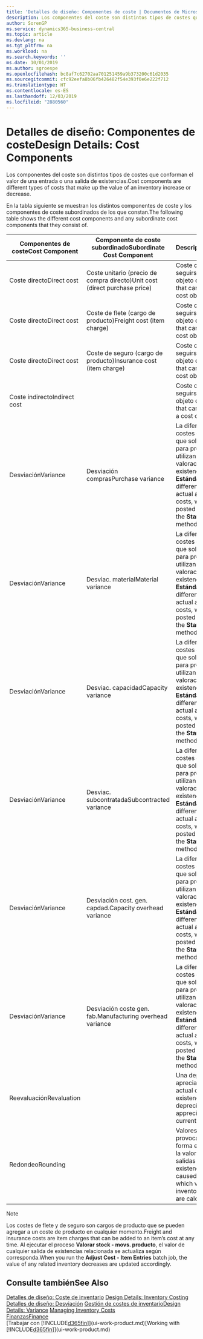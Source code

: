 ```yaml
---
title: 'Detalles de diseño: Componentes de coste | Documentos de Microsoft'
description: Los componentes del coste son distintos tipos de costes que conforman el valor de una entrada o una salida de existencias.
author: SorenGP
ms.service: dynamics365-business-central
ms.topic: article
ms.devlang: na
ms.tgt_pltfrm: na
ms.workload: na
ms.search.keywords: ''
ms.date: 10/01/2019
ms.author: sgroespe
ms.openlocfilehash: bc8af7c62702aa701251459a9b373200c61d2035
ms.sourcegitcommit: cfc92eefa8b06fb426482f54e393f0e6e222f712
ms.translationtype: HT
ms.contentlocale: es-ES
ms.lasthandoff: 12/03/2019
ms.locfileid: "2880560"
---
```

# <a name="design-details-cost-components"></a><span data-ttu-id="4a9ca-103">Detalles de diseño: Componentes de coste</span><span class="sxs-lookup"><span data-stu-id="4a9ca-103">Design Details: Cost Components</span></span>
<span data-ttu-id="4a9ca-104">Los componentes del coste son distintos tipos de costes que conforman el valor de una entrada o una salida de existencias.</span><span class="sxs-lookup"><span data-stu-id="4a9ca-104">Cost components are different types of costs that make up the value of an inventory increase or decrease.</span></span>  

 <span data-ttu-id="4a9ca-105">En la tabla siguiente se muestran los distintos componentes de coste y los componentes de coste subordinados de los que constan.</span><span class="sxs-lookup"><span data-stu-id="4a9ca-105">The following table shows the different cost components and any subordinate cost components that they consist of.</span></span>  

|<span data-ttu-id="4a9ca-106">Componentes de coste</span><span class="sxs-lookup"><span data-stu-id="4a9ca-106">Cost Component</span></span>|<span data-ttu-id="4a9ca-107">Componente de coste subordinado</span><span class="sxs-lookup"><span data-stu-id="4a9ca-107">Subordinate Cost Component</span></span>|<span data-ttu-id="4a9ca-108">Description</span><span class="sxs-lookup"><span data-stu-id="4a9ca-108">Description</span></span>|  
|--------------------|--------------------------------|---------------------------------------|  
|<span data-ttu-id="4a9ca-109">Coste directo</span><span class="sxs-lookup"><span data-stu-id="4a9ca-109">Direct cost</span></span>|<span data-ttu-id="4a9ca-110">Coste unitario (precio de compra directo)</span><span class="sxs-lookup"><span data-stu-id="4a9ca-110">Unit cost (direct purchase price)</span></span>|<span data-ttu-id="4a9ca-111">Coste que puede seguirse hasta un objeto de coste.</span><span class="sxs-lookup"><span data-stu-id="4a9ca-111">Cost that can be traced to a cost object.</span></span>|  
|<span data-ttu-id="4a9ca-112">Coste directo</span><span class="sxs-lookup"><span data-stu-id="4a9ca-112">Direct cost</span></span>|<span data-ttu-id="4a9ca-113">Coste de flete (cargo de producto)</span><span class="sxs-lookup"><span data-stu-id="4a9ca-113">Freight cost (item charge)</span></span>|<span data-ttu-id="4a9ca-114">Coste que puede seguirse hasta un objeto de coste.</span><span class="sxs-lookup"><span data-stu-id="4a9ca-114">Cost that can be traced to a cost object.</span></span>|  
|<span data-ttu-id="4a9ca-115">Coste directo</span><span class="sxs-lookup"><span data-stu-id="4a9ca-115">Direct cost</span></span>|<span data-ttu-id="4a9ca-116">Coste de seguro (cargo de producto)</span><span class="sxs-lookup"><span data-stu-id="4a9ca-116">Insurance cost (item charge)</span></span>|<span data-ttu-id="4a9ca-117">Coste que puede seguirse hasta un objeto de coste.</span><span class="sxs-lookup"><span data-stu-id="4a9ca-117">Cost that can be traced to a cost object.</span></span>|  
|<span data-ttu-id="4a9ca-118">Coste indirecto</span><span class="sxs-lookup"><span data-stu-id="4a9ca-118">Indirect cost</span></span>||<span data-ttu-id="4a9ca-119">Coste que no puede seguirse hasta un objeto de coste.</span><span class="sxs-lookup"><span data-stu-id="4a9ca-119">Cost that cannot be traced to a cost object.</span></span>|  
|<span data-ttu-id="4a9ca-120">Desviación</span><span class="sxs-lookup"><span data-stu-id="4a9ca-120">Variance</span></span>|<span data-ttu-id="4a9ca-121">Desviación compras</span><span class="sxs-lookup"><span data-stu-id="4a9ca-121">Purchase variance</span></span>|<span data-ttu-id="4a9ca-122">La diferencia entre los costes estándar y real, que solo se registra para productos que utilizan el método de valoración de existencias **Estándar**.</span><span class="sxs-lookup"><span data-stu-id="4a9ca-122">The difference between actual and standard costs, which is only posted for items using the **Standard** costing method.</span></span>|  
|<span data-ttu-id="4a9ca-123">Desviación</span><span class="sxs-lookup"><span data-stu-id="4a9ca-123">Variance</span></span>|<span data-ttu-id="4a9ca-124">Desviac. material</span><span class="sxs-lookup"><span data-stu-id="4a9ca-124">Material variance</span></span>|<span data-ttu-id="4a9ca-125">La diferencia entre los costes estándar y real, que solo se registra para productos que utilizan el método de valoración de existencias **Estándar**.</span><span class="sxs-lookup"><span data-stu-id="4a9ca-125">The difference between actual and standard costs, which is only posted for items using the **Standard** costing method.</span></span>|  
|<span data-ttu-id="4a9ca-126">Desviación</span><span class="sxs-lookup"><span data-stu-id="4a9ca-126">Variance</span></span>|<span data-ttu-id="4a9ca-127">Desviac. capacidad</span><span class="sxs-lookup"><span data-stu-id="4a9ca-127">Capacity variance</span></span>|<span data-ttu-id="4a9ca-128">La diferencia entre los costes estándar y real, que solo se registra para productos que utilizan el método de valoración de existencias **Estándar**.</span><span class="sxs-lookup"><span data-stu-id="4a9ca-128">The difference between actual and standard costs, which is only posted for items using the **Standard** costing method.</span></span>|  
|<span data-ttu-id="4a9ca-129">Desviación</span><span class="sxs-lookup"><span data-stu-id="4a9ca-129">Variance</span></span>|<span data-ttu-id="4a9ca-130">Desviac. subcontratada</span><span class="sxs-lookup"><span data-stu-id="4a9ca-130">Subcontracted variance</span></span>|<span data-ttu-id="4a9ca-131">La diferencia entre los costes estándar y real, que solo se registra para productos que utilizan el método de valoración de existencias **Estándar**.</span><span class="sxs-lookup"><span data-stu-id="4a9ca-131">The difference between actual and standard costs, which is only posted for items using the **Standard** costing method.</span></span>|  
|<span data-ttu-id="4a9ca-132">Desviación</span><span class="sxs-lookup"><span data-stu-id="4a9ca-132">Variance</span></span>|<span data-ttu-id="4a9ca-133">Desviación cost. gen. capdad.</span><span class="sxs-lookup"><span data-stu-id="4a9ca-133">Capacity overhead variance</span></span>|<span data-ttu-id="4a9ca-134">La diferencia entre los costes estándar y real, que solo se registra para productos que utilizan el método de valoración de existencias **Estándar**.</span><span class="sxs-lookup"><span data-stu-id="4a9ca-134">The difference between actual and standard costs, which is only posted for items using the **Standard** costing method.</span></span>|  
|<span data-ttu-id="4a9ca-135">Desviación</span><span class="sxs-lookup"><span data-stu-id="4a9ca-135">Variance</span></span>|<span data-ttu-id="4a9ca-136">Desviación coste gen. fab.</span><span class="sxs-lookup"><span data-stu-id="4a9ca-136">Manufacturing overhead variance</span></span>|<span data-ttu-id="4a9ca-137">La diferencia entre los costes estándar y real, que solo se registra para productos que utilizan el método de valoración de existencias **Estándar**.</span><span class="sxs-lookup"><span data-stu-id="4a9ca-137">The difference between actual and standard costs, which is only posted for items using the **Standard** costing method.</span></span>|  
|<span data-ttu-id="4a9ca-138">Reevaluación</span><span class="sxs-lookup"><span data-stu-id="4a9ca-138">Revaluation</span></span>||<span data-ttu-id="4a9ca-139">Una depreciación o apreciación del valor actual de las existencias.</span><span class="sxs-lookup"><span data-stu-id="4a9ca-139">A depreciation or appreciation of the current inventory value.</span></span>|  
|<span data-ttu-id="4a9ca-140">Redondeo</span><span class="sxs-lookup"><span data-stu-id="4a9ca-140">Rounding</span></span>||<span data-ttu-id="4a9ca-141">Valores residuales provocados por la forma en que se calcula la valoración de las salidas de existencias.</span><span class="sxs-lookup"><span data-stu-id="4a9ca-141">Residuals caused by the way in which valuation of inventory decreases are calculated.</span></span>|  

> [!NOTE]  
>  <span data-ttu-id="4a9ca-142">Los costes de flete y de seguro son cargos de producto que se pueden agregar a un coste de producto en cualquier momento.</span><span class="sxs-lookup"><span data-stu-id="4a9ca-142">Freight and insurance costs are item charges that can be added to an item’s cost at any time.</span></span> <span data-ttu-id="4a9ca-143">Al ejecutar el proceso **Valorar stock - movs. producto**, el valor de cualquier salida de existencias relacionada se actualiza según corresponda.</span><span class="sxs-lookup"><span data-stu-id="4a9ca-143">When you run the **Adjust Cost - Item Entries** batch job, the value of any related inventory decreases are updated accordingly.</span></span>  

## <a name="see-also"></a><span data-ttu-id="4a9ca-144">Consulte también</span><span class="sxs-lookup"><span data-stu-id="4a9ca-144">See Also</span></span>  
 <span data-ttu-id="4a9ca-145">[Detalles de diseño: Coste de inventario](design-details-inventory-costing.md) </span><span class="sxs-lookup"><span data-stu-id="4a9ca-145">[Design Details: Inventory Costing](design-details-inventory-costing.md) </span></span>  
 <span data-ttu-id="4a9ca-146">[Detalles de diseño: Desviación](design-details-variance.md) [Gestión de costes de inventario](finance-manage-inventory-costs.md)</span><span class="sxs-lookup"><span data-stu-id="4a9ca-146">[Design Details: Variance](design-details-variance.md) [Managing Inventory Costs](finance-manage-inventory-costs.md)</span></span>  
 [<span data-ttu-id="4a9ca-147">Finanzas</span><span class="sxs-lookup"><span data-stu-id="4a9ca-147">Finance</span></span>](finance.md)  
 <span data-ttu-id="4a9ca-148">[Trabajar con [!INCLUDE[d365fin](includes/d365fin_md.md)]](ui-work-product.md)</span><span class="sxs-lookup"><span data-stu-id="4a9ca-148">[Working with [!INCLUDE[d365fin](includes/d365fin_md.md)]](ui-work-product.md)</span></span>  

